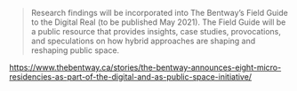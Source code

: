 ---
---

> Research findings will be incorporated into The Bentway’s Field Guide to the Digital Real (to be published May 2021). The Field Guide will be a public resource that provides insights, case studies, provocations, and speculations on how hybrid approaches are shaping and reshaping public space.

<https://www.thebentway.ca/stories/the-bentway-announces-eight-micro-residencies-as-part-of-the-digital-and-as-public-space-initiative/>